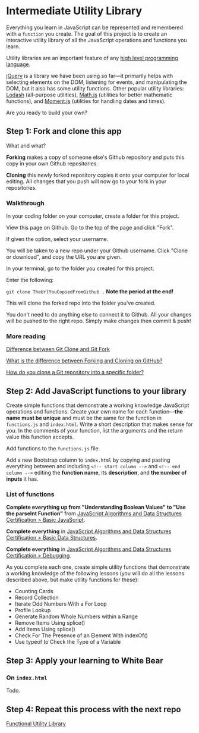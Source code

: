 # Intermediate Utility Library

Everything you learn in JavaScript can be represented and remembered with a `function` you create. The goal of this project is to create an interactive utility library of all the JavaScript operations and functions you learn.

Utility libraries are an important feature of any [high level programming language](https://en.wikipedia.org/wiki/High-level_programming_language).

[jQuery](https://jquery.com/) is a library we have been using so far—it primarily helps with selecting elements on the DOM, listening for events, and manipulating the DOM, but it also has some utility functions. Other popular utility libraries: [Lodash](https://lodash.com/) (all-purpose utilities), [Math.js](https://mathjs.org/) (utilities for better mathematic functions), and [Moment.js](https://momentjs.com/) (utilities for handling dates and times).

Are you ready to build your own?

## Step 1: Fork and clone this app

What and what?

**Forking** makes a copy of someone else's Github repository and puts this copy in your own Github repositories.

**Cloning** this newly forked repository copies it onto your computer for local editing. All changes that you push will now go to your fork in your repositories.

### Walkthrough

In your coding folder on your computer, create a folder for this project.

View this page on Github. Go to the top of the page and click "Fork".

If given the option, select your username.

You will be taken to a new repo under your Github username. Click "Clone or download", and copy the URL you are given.

In your terminal, go to the folder you created for this project.

Enter the following:

`git clone TheUrlYouCopiedFromGithub .` **Note the period at the end!**

This will clone the forked repo into the folder you've created.

You don't need to do anything else to connect it to Github. All your changes will be pushed to the right repo. Simply make changes then commit & push!

### More reading

[Difference between Git Clone and Git Fork](https://www.toolsqa.com/git/difference-between-git-clone-and-git-fork/)

[What is the difference between Forking and Cloning on GitHub?](https://stackoverflow.com/questions/7057194/what-is-the-difference-between-forking-and-cloning-on-github)

[How do you clone a Git repository into a specific folder?](https://stackoverflow.com/questions/651038/how-do-you-clone-a-git-repository-into-a-specific-folder)

## Step 2: Add JavaScript functions to your library

Create simple functions that demonstrate a working knowledge JavaScript operations and functions. Create your own name for each function—**the name must be unique** and must be the same for the function in `functions.js` and `index.html`. Write a short description that makes sense for you. In the comments of your function, list the arguments and the return value this function accepts.

Add functions to the `functions.js` file.

Add a new Bootstrap column to `index.html` by copying and pasting everything between and including `<!-- start column -->` and `<!-- end column -->` editing the **function name**, its **description**, and **the number of inputs** it has.

### List of functions

**Complete everything up from "Understanding Boolean Values" to "Use the parseInt Function"** from [JavaScript Algorithms and Data Structures Certification > Basic JavaScript](https://www.freecodecamp.org/learn/).

**Complete everything** in [JavaScript Algorithms and Data Structures Certification > Basic Data Structures](https://www.freecodecamp.org/learn/).

**Complete everything** in [JavaScript Algorithms and Data Structures Certification > Debugging](https://www.freecodecamp.org/learn/).

As you complete each one, create simple utility functions that demonstrate a working knowledge of the following lessons (you will do all the lessons described above, but make utility functions for these):

-  Counting Cards
-  Record Collection
-  Iterate Odd Numbers With a For Loop
-  Profile Lookup
-  Generate Random Whole Numbers within a Range
-  Remove Items Using splice()
-  Add Items Using splice()
-  Check For The Presence of an Element With indexOf()
-  Use typeof to Check the Type of a Variable

## Step 3: Apply your learning to White Bear

### On `index.html`

Todo.

## Step 4: Repeat this process with the next repo

[Functional Utility Library](https://github.com/punchcode-fullstack/functional-utility-library)
